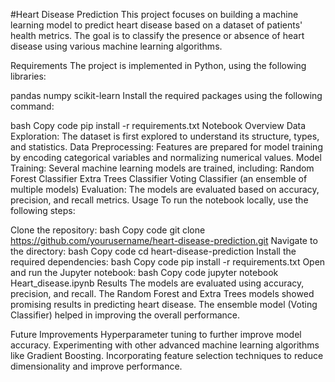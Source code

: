 #Heart Disease Prediction
This project focuses on building a machine learning model to predict heart disease based on a dataset of patients' health metrics. The goal is to classify the presence or absence of heart disease using various machine learning algorithms.

Requirements
The project is implemented in Python, using the following libraries:

pandas
numpy
scikit-learn
Install the required packages using the following command:

bash
Copy code
pip install -r requirements.txt
Notebook Overview
Data Exploration: The dataset is first explored to understand its structure, types, and statistics.
Data Preprocessing: Features are prepared for model training by encoding categorical variables and normalizing numerical values.
Model Training: Several machine learning models are trained, including:
Random Forest Classifier
Extra Trees Classifier
Voting Classifier (an ensemble of multiple models)
Evaluation: The models are evaluated based on accuracy, precision, and recall metrics.
Usage
To run the notebook locally, use the following steps:

Clone the repository:
bash
Copy code
git clone https://github.com/yourusername/heart-disease-prediction.git
Navigate to the directory:
bash
Copy code
cd heart-disease-prediction
Install the required dependencies:
bash
Copy code
pip install -r requirements.txt
Open and run the Jupyter notebook:
bash
Copy code
jupyter notebook Heart_disease.ipynb
Results
The models are evaluated using accuracy, precision, and recall. The Random Forest and Extra Trees models showed promising results in predicting heart disease. The ensemble model (Voting Classifier) helped in improving the overall performance.

Future Improvements
Hyperparameter tuning to further improve model accuracy.
Experimenting with other advanced machine learning algorithms like Gradient Boosting.
Incorporating feature selection techniques to reduce dimensionality and improve performance.
